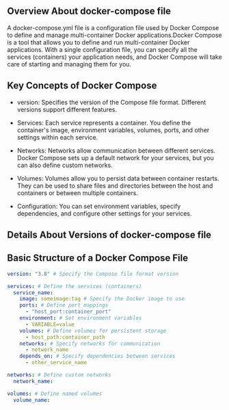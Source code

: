 ## Overview About docker-compose file

A docker-compose.yml file is a configuration file used by Docker Compose to define and manage multi-container Docker applications.Docker Compose is a tool that allows you to define and run multi-container Docker applications. With a single configuration file, you can specify all the services (containers) your application needs, and Docker Compose will take care of starting and managing them for you.

## Key Concepts of Docker Compose

- version: Specifies the version of the Compose file format. Different versions support different features.

- Services: Each service represents a container. You define the container's image, environment variables, volumes, ports, and other settings within each service.

- Networks: Networks allow communication between different services. Docker Compose sets up a default network for your services, but you can also define custom networks.

- Volumes: Volumes allow you to persist data between container restarts. They can be used to share files and directories between the host and containers or between multiple containers.

- Configuration: You can set environment variables, specify dependencies, and configure other settings for your services.

## Details About Versions of docker-compose file

## Basic Structure of a Docker Compose File

```yml
version: "3.8" # Specify the Compose file format version

services: # Define the services (containers)
  service_name:
    image: someimage:tag # Specify the Docker image to use
    ports: # Define port mappings
      - "host_port:container_port"
    environment: # Set environment variables
      - VARIABLE=value
    volumes: # Define volumes for persistent storage
      - host_path:container_path
    networks: # Specify networks for communication
      - network_name
    depends_on: # Specify dependencies between services
      - other_service_name

networks: # Define custom networks
  network_name:

volumes: # Define named volumes
  volume_name:
```
